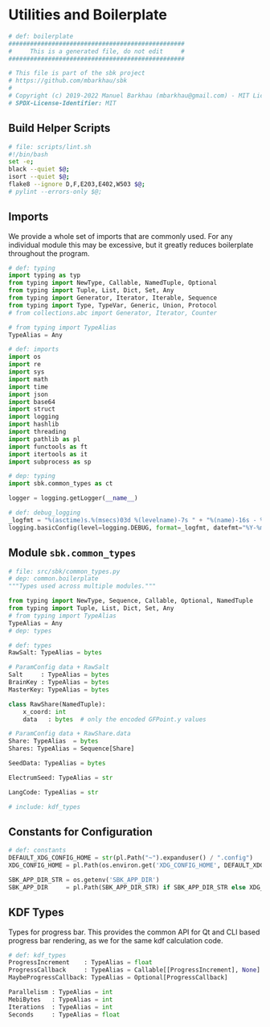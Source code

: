 # Utilities and Boilerplate

```python
# def: boilerplate
#################################################
#     This is a generated file, do not edit     #
#################################################

# This file is part of the sbk project
# https://github.com/mbarkhau/sbk
#
# Copyright (c) 2019-2022 Manuel Barkhau (mbarkhau@gmail.com) - MIT License
# SPDX-License-Identifier: MIT
```

## Build Helper Scripts

```bash
# file: scripts/lint.sh
#!/bin/bash
set -e;
black --quiet $@;
isort --quiet $@;
flake8 --ignore D,F,E203,E402,W503 $@;
# pylint --errors-only $@;
```


## Imports

We provide a whole set of imports that are commonly used. For any
individual module this may be excessive, but it greatly reduces
boilerplate throughout the program.

```python
# def: typing
import typing as typ
from typing import NewType, Callable, NamedTuple, Optional
from typing import Tuple, List, Dict, Set, Any
from typing import Generator, Iterator, Iterable, Sequence
from typing import Type, TypeVar, Generic, Union, Protocol
# from collections.abc import Generator, Iterator, Counter

# from typing import TypeAlias
TypeAlias = Any
```

```python
# def: imports
import os
import re
import sys
import math
import time
import json
import base64
import struct
import logging
import hashlib
import threading
import pathlib as pl
import functools as ft
import itertools as it
import subprocess as sp

# dep: typing
import sbk.common_types as ct

logger = logging.getLogger(__name__)
```

```python
# def: debug_logging
_logfmt = "%(asctime)s.%(msecs)03d %(levelname)-7s " + "%(name)-16s - %(message)s"
logging.basicConfig(level=logging.DEBUG, format=_logfmt, datefmt="%Y-%m-%dT%H:%M:%S")
```

## Module `sbk.common_types`

```python
# file: src/sbk/common_types.py
# dep: common.boilerplate
"""Types used across multiple modules."""

from typing import NewType, Sequence, Callable, Optional, NamedTuple
from typing import Tuple, List, Dict, Set, Any
# from typing import TypeAlias
TypeAlias = Any
# dep: types
```

```python
# def: types
RawSalt: TypeAlias = bytes

# ParamConfig data + RawSalt
Salt     : TypeAlias = bytes
BrainKey : TypeAlias = bytes
MasterKey: TypeAlias = bytes

class RawShare(NamedTuple):
    x_coord: int
    data   : bytes  # only the encoded GFPoint.y values

# ParamConfig data + RawShare.data
Share: TypeAlias  = bytes
Shares: TypeAlias = Sequence[Share]

SeedData: TypeAlias = bytes

ElectrumSeed: TypeAlias = str

LangCode: TypeAlias = str

# include: kdf_types
```


## Constants for Configuration

```python
# def: constants
DEFAULT_XDG_CONFIG_HOME = str(pl.Path("~").expanduser() / ".config")
XDG_CONFIG_HOME = pl.Path(os.environ.get('XDG_CONFIG_HOME', DEFAULT_XDG_CONFIG_HOME))

SBK_APP_DIR_STR = os.getenv('SBK_APP_DIR')
SBK_APP_DIR     = pl.Path(SBK_APP_DIR_STR) if SBK_APP_DIR_STR else XDG_CONFIG_HOME / "sbk"
```


## KDF Types

Types for progress bar. This provides the common API for Qt and CLI
based progress bar rendering, as we for the same kdf calculation code.

```python
# def: kdf_types
ProgressIncrement    : TypeAlias = float
ProgressCallback     : TypeAlias = Callable[[ProgressIncrement], None]
MaybeProgressCallback: TypeAlias = Optional[ProgressCallback]

Parallelism : TypeAlias = int
MebiBytes   : TypeAlias = int
Iterations  : TypeAlias = int
Seconds     : TypeAlias = float
```

